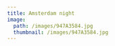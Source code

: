```yaml
---
title: Amsterdam night
image:
  path: /images/947A3584.jpg
  thumbnail: /images/947A3584.jpg
---
```

